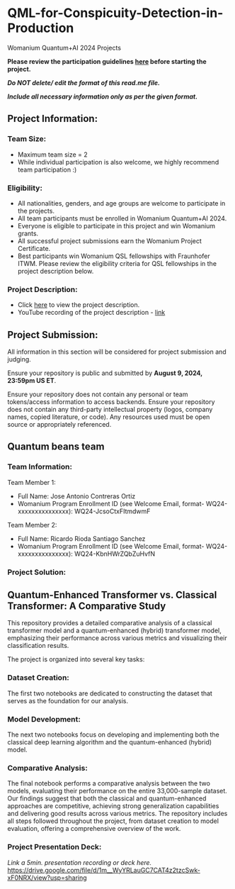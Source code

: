 # QML-for-Conspicuity-Detection-in-Production
Womanium Quantum+AI 2024 Projects

**Please review the participation guidelines [here](https://github.com/womanium-quantum/Quantum-AI-2024) before starting the project.**

_**Do NOT delete/ edit the format of this read.me file.**_

_**Include all necessary information only as per the given format.**_

## Project Information:

### Team Size:
  - Maximum team size = 2
  - While individual participation is also welcome, we highly recommend team participation :)

### Eligibility:
  - All nationalities, genders, and age groups are welcome to participate in the projects.
  - All team participants must be enrolled in Womanium Quantum+AI 2024.
  - Everyone is eligible to participate in this project and win Womanium grants.
  - All successful project submissions earn the Womanium Project Certificate.
  - Best participants win Womanium QSL fellowships with Fraunhofer ITWM. Please review the eligibility criteria for QSL fellowships in the project description below.

### Project Description:
  - Click [here](https://drive.google.com/file/d/1AcctFeXjchtEhYzPUsHpP_b4HGlI4kq9/view?usp=sharing) to view the project description.
  - YouTube recording of the project description - [link](https://youtu.be/Ac1ihFcTRTc?si=i6AIVfQQh8ymYQYp)

## Project Submission:
All information in this section will be considered for project submission and judging.

Ensure your repository is public and submitted by **August 9, 2024, 23:59pm US ET**.

Ensure your repository does not contain any personal or team tokens/access information to access backends. Ensure your repository does not contain any third-party intellectual property (logos, company names, copied literature, or code). Any resources used must be open source or appropriately referenced.

## **Quantum beans team**

### Team Information:
Team Member 1:
 - Full Name: Jose Antonio Contreras Ortiz
 - Womanium Program Enrollment ID (see Welcome Email, format- WQ24-xxxxxxxxxxxxxxx): WQ24-JcsoCtxFItmdwmF


Team Member 2:
 - Full Name: Ricardo Rioda Santiago Sanchez
 - Womanium Program Enrollment ID (see Welcome Email, format- WQ24-xxxxxxxxxxxxxxx): WQ24-KbnHWrZQbZuHvfN


### Project Solution:


## **Quantum-Enhanced Transformer vs. Classical Transformer: A Comparative Study**


This repository provides a detailed comparative analysis of a classical transformer model and a quantum-enhanced (hybrid) transformer model, emphasizing their performance across various metrics and visualizing their classification results.

The project is organized into several key tasks:

### **Dataset Creation:**

The first two notebooks are dedicated to constructing the dataset that serves as the foundation for our analysis.

### **Model Development:**

The next two notebooks focus on developing and implementing both the classical deep learning algorithm and the quantum-enhanced (hybrid) model.

### **Comparative Analysis:**

The final notebook performs a comparative analysis between the two models, evaluating their performance on the entire 33,000-sample dataset.
Our findings suggest that both the classical and quantum-enhanced approaches are competitive, achieving strong generalization capabilities and delivering good results across various metrics. The repository includes all steps followed throughout the project, from dataset creation to model evaluation, offering a comprehensive overview of the work.

### Project Presentation Deck:
_Link a 5min. presentation recording or deck here._
https://drive.google.com/file/d/1m__WyYRLauGC7CAT4z2tzcSwk-xF0NRX/view?usp=sharing

